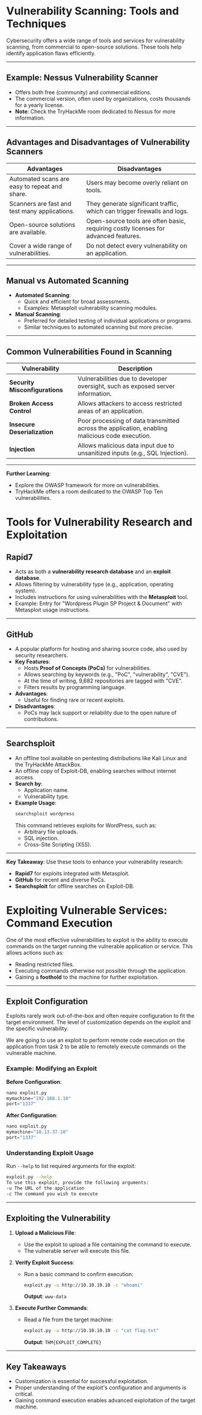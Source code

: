 
# Vulnerability Scanning: Tools and Techniques

Cybersecurity offers a wide range of tools and services for vulnerability scanning, from commercial to open-source solutions. These tools help identify application flaws efficiently.

---

## Example: Nessus Vulnerability Scanner
- Offers both free (community) and commercial editions.
- The commercial version, often used by organizations, costs thousands for a yearly license.
- **Note**: Check the TryHackMe room dedicated to Nessus for more information.

---

## Advantages and Disadvantages of Vulnerability Scanners
| **Advantages**                              | **Disadvantages**                                                                           |
|---------------------------------------------|-------------------------------------------------------------------------------------------|
| Automated scans are easy to repeat and share.| Users may become overly reliant on tools.                                                 |
| Scanners are fast and test many applications.| They generate significant traffic, which can trigger firewalls and logs.                   |
| Open-source solutions are available.         | Open-source tools are often basic, requiring costly licenses for advanced features.        |
| Cover a wide range of vulnerabilities.       | Do not detect every vulnerability on an application.                                       |

---

## Manual vs Automated Scanning
- **Automated Scanning**:
  - Quick and efficient for broad assessments.
  - Examples: Metasploit vulnerability scanning modules.
- **Manual Scanning**:
  - Preferred for detailed testing of individual applications or programs.
  - Similar techniques to automated scanning but more precise.

---

## Common Vulnerabilities Found in Scanning
| **Vulnerability**         | **Description**                                                                 |
|---------------------------|-------------------------------------------------------------------------------|
| **Security Misconfigurations** | Vulnerabilities due to developer oversight, such as exposed server information.  |
| **Broken Access Control**  | Allows attackers to access restricted areas of an application.                   |
| **Insecure Deserialization** | Poor processing of data transmitted across the application, enabling malicious code execution. |
| **Injection**              | Allows malicious data input due to unsanitized inputs (e.g., SQL Injection).      |

---

**Further Learning**:
- Explore the OWASP framework for more on vulnerabilities.
- TryHackMe offers a room dedicated to the OWASP Top Ten vulnerabilities.



# Tools for Vulnerability Research and Exploitation

## Rapid7
- Acts as both a **vulnerability research database** and an **exploit database**.
- Allows filtering by vulnerability type (e.g., application, operating system).
- Includes instructions for using vulnerabilities with the **Metasploit** tool.
- Example: Entry for "Wordpress Plugin SP Project & Document" with Metasploit usage instructions.

---

## GitHub
- A popular platform for hosting and sharing source code, also used by security researchers.
- **Key Features**:
  - Hosts **Proof of Concepts (PoCs)** for vulnerabilities.
  - Allows searching by keywords (e.g., "PoC", "vulnerability", "CVE").
  - At the time of writing, 9,682 repositories are tagged with "CVE".
  - Filters results by programming language.
- **Advantages**:
  - Useful for finding rare or recent exploits.
- **Disadvantages**:
  - PoCs may lack support or reliability due to the open nature of contributions.

---

## Searchsploit
- An offline tool available on pentesting distributions like Kali Linux and the TryHackMe AttackBox.
- An offline copy of Exploit-DB, enabling searches without internet access.
- **Search by**:
  - Application name.
  - Vulnerability type.
- **Example Usage**:
  ```bash
  searchsploit wordpress
  ```
  This command retrieves exploits for WordPress, such as:
  - Arbitrary file uploads.
  - SQL injection.
  - Cross-Site Scripting (XSS).

---

**Key Takeaway**: Use these tools to enhance your vulnerability research:
- **Rapid7** for exploits integrated with Metasploit.
- **GitHub** for recent and diverse PoCs.
- **Searchsploit** for offline searches on Exploit-DB.


# Exploiting Vulnerable Services: Command Execution

One of the most effective vulnerabilities to exploit is the ability to execute commands on the target running the vulnerable application or service. This allows actions such as:
- Reading restricted files.
- Executing commands otherwise not possible through the application.
- Gaining a **foothold** to the machine for further exploitation.

---

## Exploit Configuration
Exploits rarely work out-of-the-box and often require configuration to fit the target environment. The level of customization depends on the exploit and the specific vulnerability.

We are going to use an exploit to perform remote code execution on the application from task 2 to be able to remotely execute commands on the vulnerable machine.

### Example: Modifying an Exploit
**Before Configuration**:
```python
nano exploit.py
mymachine="192.168.1.10"
port="1337"
```
**After Configuration**:
```python
nano exploit.py
mymachine="10.13.37.10"
port="1337"
```

### Understanding Exploit Usage
Run `--help` to list required arguments for the exploit:
```bash
exploit.py --help
To use this exploit, provide the following arguments:
-u The URL of the application
-c The command you wish to execute
```

---

## Exploiting the Vulnerability
1. **Upload a Malicious File**:
   - Use the exploit to upload a file containing the command to execute.
   - The vulnerable server will execute this file.

2. **Verify Exploit Success**:
   - Run a basic command to confirm execution:
     ```bash
     exploit.py -u http://10.10.10.10 -c "whoami"
     ```
     **Output**: `www-data`

3. **Execute Further Commands**:
   - Read a file from the target machine:
     ```bash
     exploit.py -u http://10.10.10.10 -c "cat flag.txt"
     ```
     **Output**: `THM{EXPLOIT_COMPLETE}`

---

## Key Takeaways
- Customization is essential for successful exploitation.
- Proper understanding of the exploit's configuration and arguments is critical.
- Gaining command execution enables advanced exploitation of the target machine.

